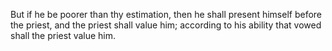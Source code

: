 But if he be poorer than thy estimation, then he shall present himself before the priest, and the priest shall value him; according to his ability that vowed shall the priest value him.
